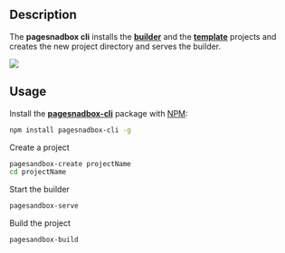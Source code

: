 ## Description

The **pagesnadbox cli** installs the [**builder**](https://www.npmjs.com/package/pagesandbox-builder) and the [**template**](https://www.npmjs.com/package/pagesandbox-template) projects and creates the new project directory and serves the builder.

![](chrome-capture.gif)
## Usage

Install the [**pagesnadbox-cli**](https://www.npmjs.com/package/pagesandbox-cli) package with [NPM](https://www.npmjs.org/):

```sh
npm install pagesnadbox-cli -g
```

Create a project

```sh
pagesandbox-create projectName
cd projectName
```

Start the builder

```sh
pagesandbox-serve
```

Build the project

```sh
pagesandbox-build
```
